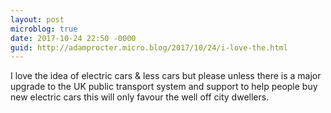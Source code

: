 ```yaml
---
layout: post
microblog: true
date: 2017-10-24 22:50 -0000
guid: http://adamprocter.micro.blog/2017/10/24/i-love-the.html
---
```

I love the idea of electric cars & less cars but please unless there is a major upgrade to the UK public transport system and support to help people buy new electric cars this will only favour the well off city dwellers. 
